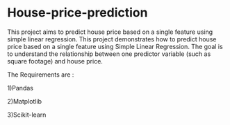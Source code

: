 # House-price-prediction
This project aims to predict house price based on a single feature using simple linear regression.
This project demonstrates how to predict house price based on a single feature using Simple Linear Regression. The goal is to understand the relationship between one predictor variable (such as square footage) and house price.

The Requirements are : 

1)Pandas 

2)Matplotlib 

3)Scikit-learn



